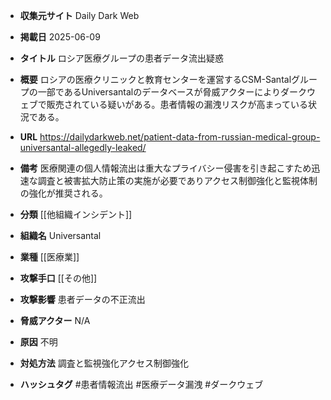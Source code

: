 - **収集元サイト**
Daily Dark Web

- **掲載日**
2025-06-09

- **タイトル**
ロシア医療グループの患者データ流出疑惑

- **概要**
ロシアの医療クリニックと教育センターを運営するCSM-Santalグループの一部であるUniversantalのデータベースが脅威アクターによりダークウェブで販売されている疑いがある。患者情報の漏洩リスクが高まっている状況である。

- **URL**
https://dailydarkweb.net/patient-data-from-russian-medical-group-universantal-allegedly-leaked/

- **備考**
医療関連の個人情報流出は重大なプライバシー侵害を引き起こすため迅速な調査と被害拡大防止策の実施が必要でありアクセス制御強化と監視体制の強化が推奨される。

- **分類**
[[他組織インシデント]]

- **組織名**
Universantal

- **業種**
[[医療業]]

- **攻撃手口**
[[その他]]

- **攻撃影響**
患者データの不正流出

- **脅威アクター**
N/A

- **原因**
不明

- **対処方法**
調査と監視強化アクセス制御強化

- **ハッシュタグ**
#患者情報流出 #医療データ漏洩 #ダークウェブ
